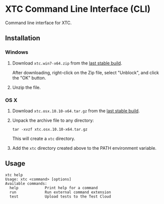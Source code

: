 # XTC Command Line Interface (CLI)

Command line interface for XTC.

## Installation

### Windows

1. Download ```xtc.win7-x64.zip``` from the [last stable build](http://calabash-ci.macminicolo.net:8080/view/Uploader/job/Uploader%20master/lastSuccessfulBuild/artifact/publish/Release/xtc.win7-x64.zip).
   
   After downloading, right-click on the Zip file, select "Unblock", and click the "OK" button.
2. Unzip the file.

### OS X
1. Download ```xtc.osx.10.10-x64.tar.gz``` from the [last stable build](http://calabash-ci.macminicolo.net:8080/view/Uploader/job/Uploader%20master/lastSuccessfulBuild/artifact/publish/Release/xtc.osx.10.10-x64.tar.gz).

2. Unpack the archive file to any directory:

   ```tar -xvzf xtc.osx.10.10-x64.tar.gz```

   This will create a `xtc` directory.

3. Add the `xtc` directory created above to the PATH environment variable.

## Usage
```
xtc help
Usage: xtc <command> [options]
Available commands:
  help            Print help for a command
  run             Run external command extension
  test            Upload tests to the Test Cloud
```
